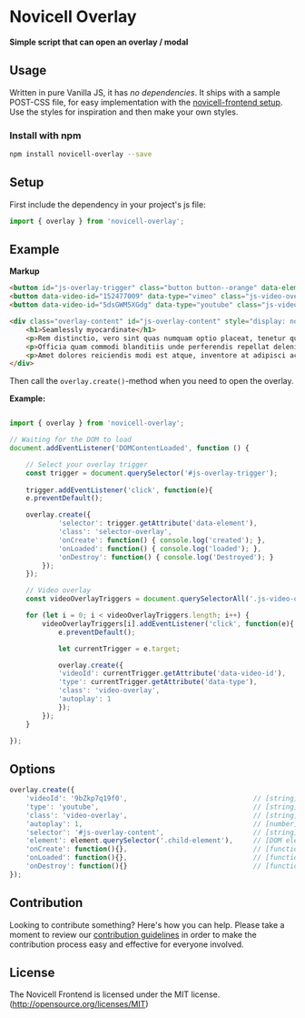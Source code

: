 # Novicell Overlay
**Simple script that can open an overlay / modal**

## Usage

Written in pure Vanilla JS, it has *no dependencies*. It ships with a sample POST-CSS file, for easy implementation with the [novicell-frontend setup](https://github.com/Novicell/novicell-frontend). Use the styles for inspiration and then make your own styles.

### Install with npm

```bash
npm install novicell-overlay --save
```

## Setup

First include the dependency in your project's js file:

```javascript
import { overlay } from 'novicell-overlay';
```

## Example

**Markup**

```html
<button id="js-overlay-trigger" class="button button--orange" data-element="#js-overlay-content" type="button">Selector overlay</button>
<button data-video-id="152477009" data-type="vimeo" class="js-video-overlay-trigger button button--blue">Vimeo overlay</button>
<button data-video-id="5dsGWM5XGdg" data-type="youtube" class="js-video-overlay-trigger button button--red">YouTube overlay</button>

<div class="overlay-content" id="js-overlay-content" style="display: none;">
    <h1>Seamlessly myocardinate</h1>
    <p>Rem distinctio, vero sint quas numquam optio placeat, tenetur quasi unde nobis maiores.</p>
    <p>Officia quam commodi blanditiis unde perferendis repellat deleniti voluptatem consequatur</p>
    <p>Amet dolores reiciendis modi est atque, inventore at adipisci accusamus hic necessitatibus</p>
</div>
```

Then call the `overlay.create()`-method when you need to open the overlay.

**Example:**
```javascript

import { overlay } from 'novicell-overlay';

// Waiting for the DOM to load
document.addEventListener('DOMContentLoaded', function () {

    // Select your overlay trigger
    const trigger = document.querySelector('#js-overlay-trigger');
    
    trigger.addEventListener('click', function(e){
    e.preventDefault();

    overlay.create({
            'selector': trigger.getAttribute('data-element'),
            'class': 'selector-overlay',
            'onCreate': function() { console.log('created'); },
            'onLoaded': function() { console.log('loaded'); },
            'onDestroy': function() { console.log('Destroyed'); }
        });
    });

    // Video overlay
    const videoOverlayTriggers = document.querySelectorAll('.js-video-overlay-trigger');

    for (let i = 0; i < videoOverlayTriggers.length; i++) {
        videoOverlayTriggers[i].addEventListener('click', function(e){
            e.preventDefault();

            let currentTrigger = e.target;

            overlay.create({
            'videoId': currentTrigger.getAttribute('data-video-id'),
            'type': currentTrigger.getAttribute('data-type'),
            'class': 'video-overlay',
            'autoplay': 1
            });
        });
    }

});
```

## Options
```javascript
overlay.create({
    'videoId': '9bZkp7q19f0',                               // [string] Youtube or Vimeo video id
    'type': 'youtube',                                      // [string] 'youtube' or 'vimeo'
    'class': 'video-overlay',                               // [string] class for overlay
    'autoplay': 1,                                          // [number] 0 or 1, turns on/off autoplay for vimeo and youtube
    'selector': '#js-overlay-content',                      // [string] javascript selector for content to go in overlay (overrides video)
    'element': element.querySelector('.child-element'),     // [DOM element] DOM element for content to go in overlay (overrides video)
    'onCreate': function(){},                               // [function] runs on create
    'onLoaded': function(){},                               // [function] runs on load
    'onDestroy': function(){}                               // [function] runs on destroy
});

```

## Contribution

Looking to contribute something? Here's how you can help. Please take a moment to review our [contribution guidelines](https://github.com/Novicell/novicell-frontend/wiki/Contribution-guidelines) in order to make the contribution process easy and effective for everyone involved.

## License

The Novicell Frontend is licensed under the MIT license. (http://opensource.org/licenses/MIT)